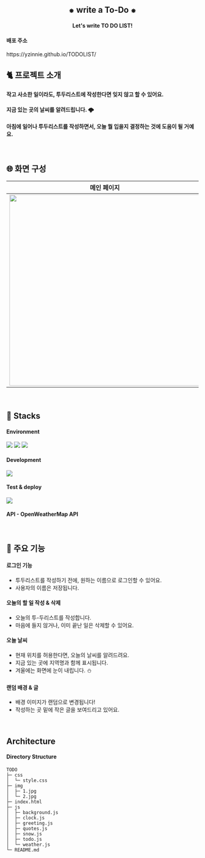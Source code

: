 <div align="center">
<h2> ⁕ write a To-Do ⁕ </h2>
<h4>Let's write TO DO LIST!</h4> 
</div>

<h4>배포 주소</h4>
https://yzinnie.github.io/TODOLIST/

<br>

<h2> 🐈 프로젝트 소개</h2>
<h4>작고 사소한 일이라도, 투두리스트에 작성한다면 잊지 않고 할 수 있어요. </h4>
<h4>지금 있는 곳의 날씨를 알려드립니다. 🌩 </h4>
<h4>아침에 일어나 투두리스트를 작성하면서, 오늘 뭘 입을지 결정하는 것에 도움이 될 거예요.</h4>

<br>
<h2> 🌐 화면 구성</h2>

| 메인 페이지 |
| --- |
| <img src="https://github.com/yzinnie/TODOLIST/assets/126447980/3e2b5a15-d898-4879-913a-3f93281918cd.png" width="500" /> |

<br>
<h2> 🐬 Stacks </h2>
 
 #### Environment
 <img src="https://img.shields.io/badge/visualstudiocode-007ACC?style=for-the-badge&logo=visualstudiocode&logoColor=white"> <img src="https://img.shields.io/badge/github-181717?style=for-the-badge&logo=github&logoColor=white"> <img src="https://img.shields.io/badge/git-F05032?style=for-the-badge&logo=git&logoColor=white">
 
 
 
 #### Development
   <img src="https://img.shields.io/badge/javascript-F7DF1E?style=for-the-badge&logo=javascript&logoColor=black">
 
#### Test & deploy
   <img src="https://img.shields.io/badge/githubpages-222222?style=for-the-badge&logo=githubpagese&logoColor=black"> 
   
#### API - OpenWeatherMap API 

 
<br>
<h2> 🦾 주요 기능 </h2>

 #### 로그인 기능
- 투두리스트를 작성하기 전에, 원하는 이름으로 로그인할 수 있어요.
- 사용자의 이름은 저장됩니다.

#### 오늘의 할 일 작성 & 삭제
- 오늘의 투-두리스트를 작성합니다.
- 마음에 들지 않거나, 이미 끝난 일은 삭제할 수 있어요.

#### 오늘 날씨
- 현재 위치를 허용한다면, 오늘의 날씨를 알려드려요.
- 지금 있는 곳에 지역명과 함께 표시됩니다.
- 겨울에는 화면에 눈이 내립니다. ⛄

#### 랜덤 배경 & 글
- 배경 이미지가 랜덤으로 변경됩니다!
- 작성하는 곳 밑에 작은 글을 보여드리고 있어요.


<br>

## Architecture
#### Directory Structure


```
TODO
├─ css
│  └─ style.css
├─ img
│  ├─ 1.jpg
│  └─ 2.jpg
├─ index.html
├─ js
│  ├─ background.js
│  ├─ clock.js
│  ├─ greeting.js
│  ├─ quotes.js
│  ├─ snow.js
│  ├─ todo.js
│  └─ weather.js
└─ README.md

```
 
 


